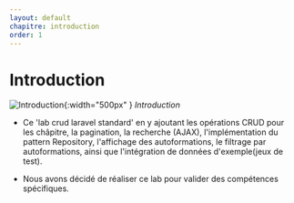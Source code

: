 ```yaml
---
layout: default
chapitre: introduction
order: 1
---
```

# Introduction

![Introduction](/lab-crud-standard-yasmine/introduction/images/introduction.webp){:width="500px" }
*Introduction*

<!-- note -->
- Ce 'lab crud laravel standard' en y ajoutant les opérations CRUD pour les châpitre, la pagination, la recherche (AJAX), l'implémentation du pattern Repository, l'affichage des autoformations, le filtrage par autoformations, ainsi que l'intégration de données d'exemple(jeux de test).

- Nous avons décidé de réaliser ce lab pour  valider des compétences spécifiques.
  
<!-- new slide -->